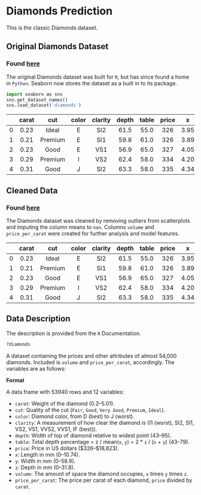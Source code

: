 # Diamonds Prediction

This is the classic Diamonds dataset.

## Original Diamonds Dataset

### Found [here](https://github.com/kyle-w-brown/diamonds-prediction/blob/main/data/diamonds.csv)

The original Diamonds dataset was built for `R`, but has since found a home in `Python`. Seaborn now stores the dataset as a built in to its package. 

```python
import seaborn as sns
sns.get_dataset_names()
sns.load_dataset('diamonds')
```

|   |  carat |    cut	  | color	| clarity	| depth	| table	| price	|  x   |   y	|   z  |
|:-:|:------:|:--------:|:-----:|:-------:|:-----:|:-----:|:-----:|:----:|:----:|:----:|
| 0	|  0.23	 |   Ideal  |   E	  |   SI2 	|  61.5	|  55.0	|  326 	| 3.95 | 3.98 |	2.43 |
| 1	|  0.21	 |  Premium	|   E   |   SI1	  |  59.8	|  61.0	|  326  | 3.89 | 3.84 |	2.31 |
| 2	|  0.23	 |   Good	  |   E	  |   VS1   |  56.9	|  65.0	|  327  | 4.05 | 4.07 |	2.31 |
| 3	|  0.29	 |  Premium	|   I   |   VS2 	|  62.4	|  58.0	|  334  | 4.20 | 4.23 |	2.63 |
| 4	|  0.31	 |   Good	  |   J   |   SI2 	|  63.3	|  58.0	|  335	| 4.34 | 4.35 |	2.75 |


## Cleaned Data

### Found [here](https://github.com/kyle-w-brown/diamonds-prediction/blob/main/data/diamonds_cleaned.csv)

The Diamonds dataset was cleaned by removing outliers from scatterplots and imputing the column means to `nan`. Columns `volume` and `price_per_carat` were created for further analysis and model features. 

|   |  carat |    cut	  | color	| clarity	| depth	| table	| price	|  x   |   y	|   z  | volume | price_per_carat |
|:-:|:------:|:--------:|:-----:|:-------:|:-----:|:-----:|:-----:|:----:|:----:|:----:|:------:|:----------------:|
| 0	|  0.23	 |   Ideal  |   E	  |   SI2 	|  61.5	|  55.0	|  326 	| 3.95 | 3.98 |	2.43 | 38.202 |      1417.39     |
| 1	|  0.21	 |  Premium	|   E   |   SI1	  |  59.8	|  61.0	|  326  | 3.89 | 3.84 |	2.31 | 34.506 |      1552.38     |
| 2	|  0.23	 |   Good	  |   E	  |   VS1   |  56.9	|  65.0	|  327  | 4.05 | 4.07 |	2.31 | 38.077 |      1421.74     |
| 3	|  0.29	 |  Premium	|   I   |   VS2 	|  62.4	|  58.0	|  334  | 4.20 | 4.23 |	2.63 | 46.725 |      1151.72     |
| 4	|  0.31	 |   Good	  |   J   |   SI2 	|  63.3	|  58.0	|  335	| 4.34 | 4.35 |	2.75 | 51.917 |      1080.65     |

## Data Description 

The description is provided from the `R` Documentation. 

```R
?diamonds
```
A dataset containing the prices and other attributes of almost 54,000 diamonds. Included is `volume` and `price_per_carat`, accordingly. The variables are as follows:

**Format**

A data frame with 53940 rows and 12 variables:

- `carat`: Weight of the diamond (0.2–5.01). 
- `cut`: Quality of the cut (`Fair`, `Good`, `Very Good`, `Premium`, `Ideal`).
- `color`: Diamond color, from D (best) to J (worst).
- `clarity`: A measurement of how clear the diamond is (I1 (worst), SI2, SI1, VS2, VS1, VVS2, VVS1, IF (best)).
- `depth`:	Width of top of diamond relative to widest point (43–95).
- `table`: Total depth percentage = z / mean(`x`, `y`) = 2 * `z` / (`x` + `y`) (43–79).	
- `price`: Price in US dollars (\$326–\$18,823).	
- `x`: Length in mm (0–10.74).
- `y`: Width in mm (0–58.9).
- `z`: Depth in mm (0–31.8).
- `volume`: The amount of space the diamond occupies, `x` times `y` times `z`.
- `price_per_carat`: The price per carat of each diamond, `price` divided by `carat`.
